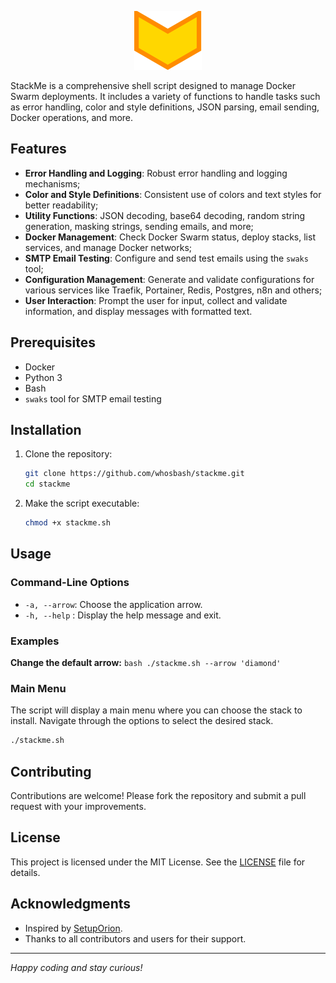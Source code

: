 <p align="center">
  <img src="https://github.com/whosbash/stackme/blob/main/images/stackme_tiny.png" alt="stackme" />
</p>


StackMe is a comprehensive shell script designed to manage Docker Swarm deployments. It includes a variety of functions to handle tasks such as error handling, color and style definitions, JSON parsing, email sending, Docker operations, and more.

## Features

- **Error Handling and Logging**: Robust error handling and logging mechanisms;
- **Color and Style Definitions**: Consistent use of colors and text styles for better readability;
- **Utility Functions**: JSON decoding, base64 decoding, random string generation, masking strings, sending emails, and more;
- **Docker Management**: Check Docker Swarm status, deploy stacks, list services, and manage Docker networks;
- **SMTP Email Testing**: Configure and send test emails using the `swaks` tool;
- **Configuration Management**: Generate and validate configurations for various services like Traefik, Portainer, Redis, Postgres, n8n and others;
- **User Interaction**: Prompt the user for input, collect and validate information, and display messages with formatted text.

## Prerequisites

- Docker
- Python 3
- Bash
- `swaks` tool for SMTP email testing

## Installation

1. Clone the repository:
    ```bash
    git clone https://github.com/whosbash/stackme.git
    cd stackme
    ```

2. Make the script executable:
    ```bash
    chmod +x stackme.sh
    ```

## Usage

### Command-Line Options

- `-a, --arrow`: Choose the application arrow.
- `-h, --help` : Display the help message and exit.

### Examples

**Change the default arrow:**
    ```bash
    ./stackme.sh --arrow 'diamond' 
    ```

### Main Menu

The script will display a main menu where you can choose the stack to install. Navigate through the options to select the desired stack.

```bash
./stackme.sh
```

## Contributing

Contributions are welcome! Please fork the repository and submit a pull request with your improvements.

## License

This project is licensed under the MIT License. See the [LICENSE](LICENSE) file for details.

## Acknowledgments

- Inspired by [SetupOrion](https://github.com/oriondesign2015/SetupOrion).
- Thanks to all contributors and users for their support.

---

*Happy coding and stay curious!*
